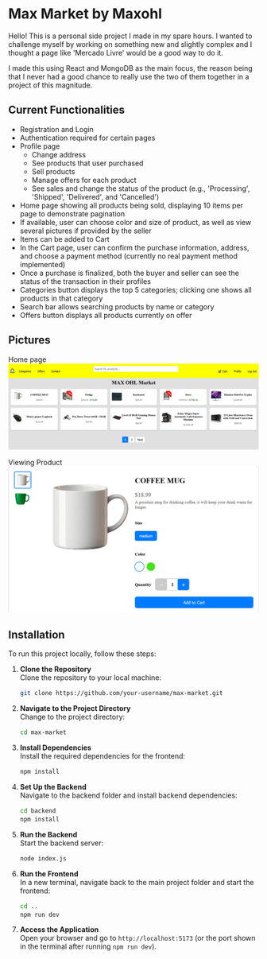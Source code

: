 # Max Market by Maxohl

Hello! This is a personal side project I made in my spare hours. I wanted to challenge myself by working on something new and slightly complex and I thought a page like 'Mercado Livre' would be a good way to do it.

I made this using React and MongoDB as the main focus, the reason being that I never had a good chance to really use the two of them together in a project of this magnitude.

## Current Functionalities

- Registration and Login
- Authentication required for certain pages
- Profile page
  - Change address
  - See products that user purchased
  - Sell products
  - Manage offers for each product
  - See sales and change the status of the product (e.g., 'Processing', 'Shipped', 'Delivered', and 'Cancelled')
- Home page showing all products being sold, displaying 10 items per page to demonstrate pagination
- If available, user can choose color and size of product, as well as view several pictures if provided by the seller
- Items can be added to Cart
- In the Cart page, user can confirm the purchase information, address, and choose a payment method (currently no real payment method implemented)
- Once a purchase is finalized, both the buyer and seller can see the status of the transaction in their profiles
- Categories button displays the top 5 categories; clicking one shows all products in that category
- Search bar allows searching products by name or category
- Offers button displays all products currently on offer

## Pictures

Home page
![Screenshot Home page](https://raw.githubusercontent.com/Maxohl/max-market/main/public/image.png)

Viewing Product
![View Product Screenshot](https://raw.githubusercontent.com/Maxohl/max-market/main/public/ViewProduct.png)

## Installation

To run this project locally, follow these steps:

1. **Clone the Repository**  
   Clone the repository to your local machine:
   ```bash
   git clone https://github.com/your-username/max-market.git
   ```

2. **Navigate to the Project Directory**  
   Change to the project directory:
   ```bash
   cd max-market
   ```

3. **Install Dependencies**  
   Install the required dependencies for the frontend:
   ```bash
   npm install
   ```

4. **Set Up the Backend**  
   Navigate to the backend folder and install backend dependencies:
   ```bash
   cd backend
   npm install
   ```

5. **Run the Backend**  
   Start the backend server:
   ```bash
   node index.js
   ```

6. **Run the Frontend**  
   In a new terminal, navigate back to the main project folder and start the frontend:
   ```bash
   cd ..
   npm run dev
   ```

7. **Access the Application**  
   Open your browser and go to `http://localhost:5173` (or the port shown in the terminal after running `npm run dev`).
